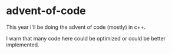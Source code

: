 # advent-of-code


This year I'll be doing the advent of code (mostly) in c++.

I warn that many code here could be optimized or could be better implemented.
